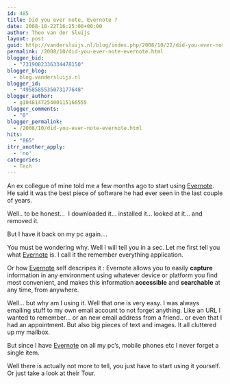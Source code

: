 ```yaml
---
id: 485
title: Did you ever note, Evernote ?
date: 2008-10-22T16:25:00+00:00
author: Theo van der Sluijs
layout: post
guid: http://vandersluijs.nl/blog/index.php/2008/10/22/did-you-ever-note-evernote/
permalink: /2008/10/did-you-ever-note-evernote.html
blogger_bid:
  - "7319082336334478150"
blogger_blog:
  - blog.vandersluijs.nl
blogger_id:
  - "4958585535073177648"
blogger_author:
  - g104814725400115166555
blogger_comments:
  - "0"
blogger_permalink:
  - /2008/10/did-you-ever-note-evernote.html
hits:
  - "865"
itrr_another_apply:
  - 'no'
categories:
  - Tech
---
```

An ex collegue of mine told me a few months ago to start using <a href="http://www.evernote.com/" target="_blank">Evernote</a>. He said it was the best piece of software he had ever seen in the last couple of years.

Well.. to be honest&#8230;  I downloaded it&#8230; installed it&#8230; looked at it&#8230; and removed it.

But I have it back on my pc again&#8230;.

<a name="more"></a>

You must be wondering why. Well I will tell you in a sec. Let me first tell you what <a href="http://www.evernote.com/" target="_blank">Evernote</a> is. I call it the remember everything application.

Or how <a href="http://www.evernote.com/" target="_blank">Evernote</a> self descripes it : Evernote allows you to easily **capture** information in any environment using whatever device or platform you find most convenient, and makes this information **accessible** and **searchable** at any time, from anywhere.

Well&#8230; but why am I using it. Well that one is very easy. I was always emailing stuff to my own email account to not forget anything. Like an URL I wanted to remember&#8230; or an new email address from a friend.. or even that I had an appointment. But also big pieces of text and images. It all cluttered up my mailbox.

But since I have <a href="http://www.evernote.com/" target="_blank">Evernote</a> on all my pc&#8217;s, mobile phones etc I never forget a single item.

Well there is actually not more to tell, you just have to start using it yourself. Or just take a look at their Tour.

&nbsp;